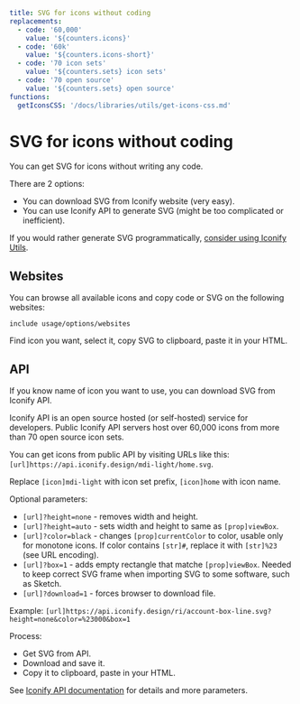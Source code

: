 ```yaml
title: SVG for icons without coding
replacements:
  - code: '60,000'
    value: '${counters.icons}'
  - code: '60k'
    value: '${counters.icons-short}'
  - code: '70 icon sets'
    value: '${counters.sets} icon sets'
  - code: '70 open source'
    value: '${counters.sets} open source'
functions:
  getIconsCSS: '/docs/libraries/utils/get-icons-css.md'
```

# SVG for icons without coding

You can get SVG for icons without writing any code.

There are 2 options:

- You can download SVG from Iconify website (very easy).
- You can use Iconify API to generate SVG (might be too complicated or inefficient).

If you would rather generate SVG programmatically, [consider using Iconify Utils](../utils/index.md).

## Websites

You can browse all available icons and copy code or SVG on the following websites:

`include usage/options/websites`

Find icon you want, select it, copy SVG to clipboard, paste it in your HTML.

## API

If you know name of icon you want to use, you can download SVG from Iconify API.

Iconify API is an open source hosted (or self-hosted) service for developers. Public Iconify API servers host over 60,000 icons from more than 70 open source icon sets.

You can get icons from public API by visiting URLs like this: `[url]https://api.iconify.design/mdi-light/home.svg`.

Replace `[icon]mdi-light` with icon set prefix, `[icon]home` with icon name.

Optional parameters:

- `[url]?height=none` - removes width and height.
- `[url]?height=auto` - sets width and height to same as `[prop]viewBox`.
- `[url]?color=black` - changes `[prop]currentColor` to color, usable only for monotone icons. If color contains `[str]#`, replace it with `[str]%23` (see URL encoding).
- `[url]?box=1` - adds empty rectangle that matche `[prop]viewBox`. Needed to keep correct SVG frame when importing SVG to some software, such as Sketch.
- `[url]?download=1` - forces browser to download file.

Example: `[url]https://api.iconify.design/ri/account-box-line.svg?height=none&color=%23000&box=1`

Process:

- Get SVG from API.
- Download and save it.
- Copy it to clipboard, paste in your HTML.

See [Iconify API documentation](/docs/api/svg.md) for details and more parameters.
